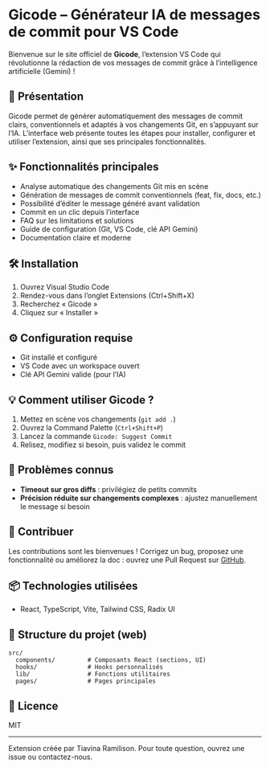 # Gicode – Générateur IA de messages de commit pour VS Code

Bienvenue sur le site officiel de **Gicode**, l’extension VS Code qui révolutionne la rédaction de vos messages de commit grâce à l’intelligence artificielle (Gemini) !

## 🚀 Présentation
Gicode permet de générer automatiquement des messages de commit clairs, conventionnels et adaptés à vos changements Git, en s’appuyant sur l’IA. L’interface web présente toutes les étapes pour installer, configurer et utiliser l’extension, ainsi que ses principales fonctionnalités.

## ✨ Fonctionnalités principales
- Analyse automatique des changements Git mis en scène
- Génération de messages de commit conventionnels (feat, fix, docs, etc.)
- Possibilité d’éditer le message généré avant validation
- Commit en un clic depuis l’interface
- FAQ sur les limitations et solutions
- Guide de configuration (Git, VS Code, clé API Gemini)
- Documentation claire et moderne

## 🛠️ Installation
1. Ouvrez Visual Studio Code
2. Rendez-vous dans l’onglet Extensions (Ctrl+Shift+X)
3. Recherchez « Gicode »
4. Cliquez sur « Installer »

## ⚙️ Configuration requise
- Git installé et configuré
- VS Code avec un workspace ouvert
- Clé API Gemini valide (pour l’IA)

## 💡 Comment utiliser Gicode ?
1. Mettez en scène vos changements (`git add .`)
2. Ouvrez la Command Palette (`Ctrl+Shift+P`)
3. Lancez la commande `Gicode: Suggest Commit`
4. Relisez, modifiez si besoin, puis validez le commit

## 📝 Problèmes connus
- **Timeout sur gros diffs** : privilégiez de petits commits
- **Précision réduite sur changements complexes** : ajustez manuellement le message si besoin

## 🤝 Contribuer
Les contributions sont les bienvenues ! Corrigez un bug, proposez une fonctionnalité ou améliorez la doc : ouvrez une Pull Request sur [GitHub](https://github.com/TiavinaRamilison/gicode).

## 📦 Technologies utilisées
- React, TypeScript, Vite, Tailwind CSS, Radix UI

## 📂 Structure du projet (web)
```
src/
  components/         # Composants React (sections, UI)
  hooks/              # Hooks personnalisés
  lib/                # Fonctions utilitaires
  pages/              # Pages principales
```

## 📄 Licence
MIT

---
Extension créée par Tiavina Ramilison. Pour toute question, ouvrez une issue ou contactez-nous.
